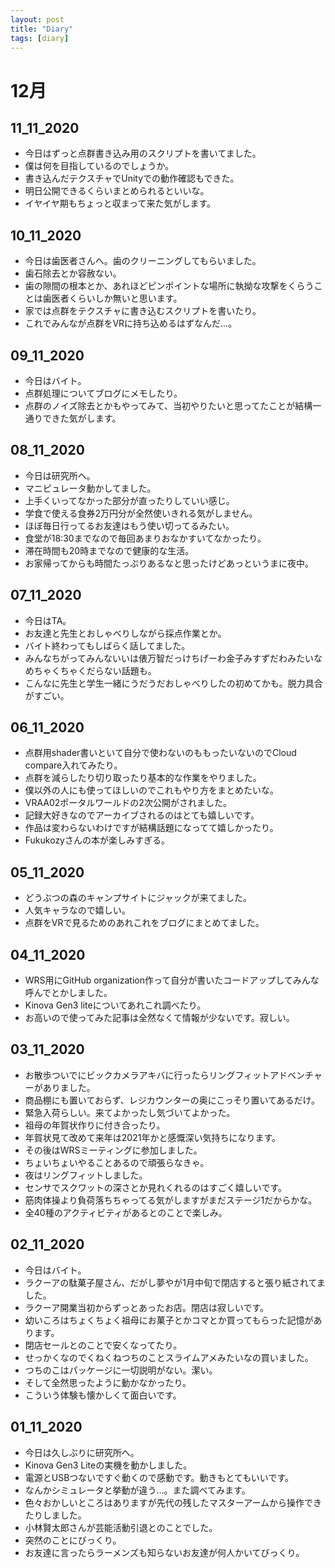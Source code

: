 ```yaml
---
layout: post
title: "Diary"
tags: [diary]
---
```


# 12月
## 11_11_2020
* 今日はずっと点群書き込み用のスクリプトを書いてました。
* 僕は何を目指しているのでしょうか。
* 書き込んだテクスチャでUnityでの動作確認もできた。
* 明日公開できるくらいまとめられるといいな。
* イヤイヤ期もちょっと収まって来た気がします。

## 10_11_2020
* 今日は歯医者さんへ。歯のクリーニングしてもらいました。
* 歯石除去とか容赦ない。
* 歯の隙間の根本とか、あれほどピンポイントな場所に執拗な攻撃をくらうことは歯医者くらいしか無いと思います。
* 家では点群をテクスチャに書き込むスクリプトを書いたり。
* これでみんなが点群をVRに持ち込めるはずなんだ…。

## 09_11_2020
* 今日はバイト。
* 点群処理についてブログにメモしたり。
* 点群のノイズ除去とかもやってみて、当初やりたいと思ってたことが結構一通りできた気がします。

## 08_11_2020
* 今日は研究所へ。
* マニピュレータ動かしてました。
* 上手くいってなかった部分が直ったりしていい感じ。
* 学食で使える食券2万円分が全然使いきれる気がしません。
* ほぼ毎日行ってるお友達はもう使い切ってるみたい。
* 食堂が18:30までなので毎回あまりおなかすいてなかったり。
* 滞在時間も20時までなので健康的な生活。
* お家帰ってからも時間たっぷりあるなと思ったけどあっというまに夜中。

## 07_11_2020
* 今日はTA。
* お友達と先生とおしゃべりしながら採点作業とか。
* バイト終わってもしばらく話してました。
* みんなちがってみんないいは俵万智だっけちげーわ金子みすずだわみたいなめちゃくちゃくだらない話題も。
* こんなに先生と学生一緒にうだうだおしゃべりしたの初めてかも。脱力具合がすごい。

## 06_11_2020
* 点群用shader書いといて自分で使わないのももったいないのでCloud compare入れてみたり。
* 点群を減らしたり切り取ったり基本的な作業をやりました。
* 僕以外の人にも使ってほしいのでこれもやり方をまとめたいな。
* VRAA02ポータルワールドの2次公開がされました。
* 記録大好きなのでアーカイブされるのはとても嬉しいです。
* 作品は変わらないわけですが結構話題になってて嬉しかったり。
* Fukukozyさんの本が楽しみすぎる。

## 05_11_2020
* どうぶつの森のキャンプサイトにジャックが来てました。
* 人気キャラなので嬉しい。
* 点群をVRで見るためのあれこれをブログにまとめてました。

## 04_11_2020
* WRS用にGitHub organization作って自分が書いたコードアップしてみんな呼んでとかしました。
* Kinova Gen3 liteについてあれこれ調べたり。
* お高いので使ってみた記事は全然なくて情報が少ないです。寂しい。

## 03_11_2020
* お散歩ついでにビックカメラアキバに行ったらリングフィットアドベンチャーがありました。
* 商品棚にも置いておらず、レジカウンターの奥にこっそり置いてあるだけ。
* 緊急入荷らしい。来てよかったし気づいてよかった。
* 祖母の年賀状作りに付き合ったり。
* 年賀状見て改めて来年は2021年かと感慨深い気持ちになります。
* その後はWRSミーティングに参加しました。
* ちょいちょいやることあるので頑張らなきゃ。
* 夜はリングフィットしました。
* センサでスクワットの深さとか見れくれるのはすごく嬉しいです。
* 筋肉体操より負荷落ちちゃってる気がしますがまだステージ1だからかな。
* 全40種のアクティビティがあるとのことで楽しみ。

## 02_11_2020
* 今日はバイト。
* ラクーアの駄菓子屋さん、だがし夢やが1月中旬で閉店すると張り紙されてました。
* ラクーア開業当初からずっとあったお店。閉店は寂しいです。
* 幼いころはちょくちょく祖母にお菓子とかコマとか買ってもらった記憶があります。
* 閉店セールとのことで安くなってたり。
* せっかくなのでくねくねつちのことスライムアメみたいなの買いました。
* つちのこはパッケージに一切説明がない。潔い。
* そして全然思ったように動かなかったり。
* こういう体験も懐かしくて面白いです。

## 01_11_2020
* 今日は久しぶりに研究所へ。
* Kinova Gen3 Liteの実機を動かしました。
* 電源とUSBつないですぐ動くので感動です。動きもとてもいいです。
* なんかシミュレータと挙動が違う…。また調べてみます。
* 色々おかしいところはありますが先代の残したマスターアームから操作できたりしました。
* 小林賢太郎さんが芸能活動引退とのことでした。
* 突然のことにびっくり。
* お友達に言ったらラーメンズも知らないお友達が何人かいてびっくり。
